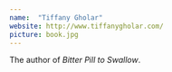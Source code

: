 ```yaml
---
name:  "Tiffany Gholar"
website: http://www.tiffanygholar.com/
picture: book.jpg
---
```

The author of *Bitter Pill to Swallow*.